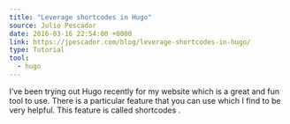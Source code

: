 ```yaml
---
title: "Leverage shortcodes in Hugo"
source: Julio Pescador
date: 2016-03-16 22:54:00 +0000
link: https://jpescador.com/blog/leverage-shortcodes-in-hugo/
type: Tutorial
tool:
  - hugo 
---
```

I’ve been trying out Hugo recently for my website which is a great and fun tool to use. There is a particular feature that you can use which I find to be very helpful. This feature is called shortcodes . 





